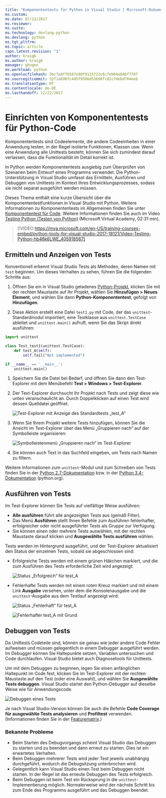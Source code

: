 ```yaml
---
title: "Komponententests für Python in Visual Studio | Microsoft-Dokumentation"
ms.custom: 
ms.date: 07/13/2017
ms.reviewer: 
ms.suite: 
ms.technology: devlang-python
ms.devlang: python
ms.tgt_pltfrm: 
ms.topic: article
caps.latest.revision: "1"
author: kraigb
ms.author: kraigb
manager: ghogen
ms.workload: python
ms.openlocfilehash: 3bc7a8f76587e90f9115722c6c7eb04a846f7f07
ms.sourcegitcommit: 32f1a690fc445f9586d53698fc82c7debd784eeb
ms.translationtype: HT
ms.contentlocale: de-DE
ms.lasthandoff: 12/22/2017
---
```

# <a name="setting-up-unit-testing-for-python-code"></a>Einrichten von Komponententests für Python-Code

Komponententests sind Codeelemente, die andere Codeeinheiten in einer Anwendung testen, in der Regel isolierte Funktionen, Klassen usw. Wenn eine Anwendung alle Unittests besteht, können Sie sich zumindest darauf verlassen, dass die Funktionalität im Detail korrekt ist.

In Python werden Komponententests ausgiebig zum Überprüfen von Szenarien beim Entwurf eines Programms verwendet. Die Python-Unterstützung in Visual Studio umfasst das Ermitteln, Ausführen und Debuggen von Unittests im Kontext Ihres Entwicklungsprozesses, sodass sie nicht separat ausgeführt werden müssen.

Dieses Thema enthält eine kurze Übersicht über die Komponententestfunktionen in Visual Studio mit Python. Weitere Informationen zu Komponententests im Allgemeinen finden Sie unter [Komponententest für Code](../test/unit-test-your-code.md). Weitere Informationen finden Sie auch im Video [Testing Python (Testen von Python)](https://mva.microsoft.com/en-US/training-courses/python-tools-for-visual-studio-2017-18121?l=hb46k6LWE_405918567) (Microsoft Virtual Academy, 02:31 min).

> [!VIDEO https://mva.microsoft.com/en-US/training-courses-embed/python-tools-for-visual-studio-2017-18121/Video-Testing-Python-hb46k6LWE_405918567]

## <a name="discovering-and-viewing-tests"></a>Ermitteln und Anzeigen von Tests

Konventionell erkennt Visual Studio Tests als Methoden, deren Namen mit `test` beginnen. Um dieses Verhalten zu sehen, führen Sie die folgenden Schritte aus:

1. Öffnen Sie ein in Visual Studio geladenes [Python-Projekt](python-projects.md), klicken Sie mit der rechten Maustaste auf Ihr Projekt, wählen Sie **Hinzufügen > Neues Element**, und wählen Sie dann **Python-Komponententest**, gefolgt von **Hinzufügen**.

1. Diese Aktion erstellt eine Datei `test1.py` mit Code, der das `unittest`-Standardmodul importiert, eine Testklasse aus `unittest.TestCase` ableitet und `unittest.main()` aufruft, wenn Sie das Skript direkt ausführen:

  ```python
  import unittest

  class Test_test1(unittest.TestCase):
      def test_A(self):
          self.fail("Not implemented")

  if __name__ == '__main__':
      unittest.main()
  ```

1. Speichern Sie die Datei bei Bedarf, und öffnen Sie dann den Test-Explorer mit dem Menübefehl **Test > Windows > Test-Explorer**.

1. Der Text-Explorer durchsucht Ihr Projekt nach Tests und zeigt diese wie unten veranschaulicht an. Durch Doppelklicken auf einen Test wird dessen Quelldatei geöffnet.

    ![Test-Explorer mit Anzeige des Standardtests „test_A“](media/unit-test-A.png)

1. Wenn Sie Ihrem Projekt weitere Tests hinzufügen, können Sie die Ansicht im Test-Explorer über das Menü „Gruppieren nach“ auf der Symbolleiste organisieren:

    ![Symbolleistenmenü „Gruppieren nach“ im Test-Explorer](media/unit-test-group-menu.png)

1. Sie können auch Text in das Suchfeld eingeben, um Tests nach Namen zu filtern.

Weitere Informationen zum `unittest`-Modul und zum Schreiben von Tests finden Sie in der [Python 2.7-Dokumentation](https://docs.python.org/2/library/unittest.html) bzw. in der [Python 3.4-Dokumentation](https://docs.python.org/3/library/unittest.html) (python.org).

## <a name="running-tests"></a>Ausführen von Tests

Im Test-Explorer können Sie Tests auf vielfältige Weise ausführen:

- **Alle ausführen** führt alle angezeigten Tests aus (gemäß Filter).
- Das Menü **Ausführen** stellt Ihnen Befehle zum Ausführen fehlerhafter, erfolgreicher oder nicht ausgeführter Tests als Gruppe zur Verfügung.
- Sie können einen oder mehrere Tests auswählen, mit der rechten Maustaste darauf klicken und **Ausgewählte Tests ausführen** wählen.

Tests werden im Hintergrund ausgeführt, und der Test-Explorer aktualisiert den Status der einzelnen Tests, sobald sie abgeschlossen sind:

- Erfolgreiche Tests werden mit einem grünen Häkchen markiert, und die zum Ausführen des Tests erforderliche Zeit wird angezeigt:

    ![Status „Erfolgreich“ für test_A](media/unit-test-A-pass.png)

- Fehlerhafte Tests werden mit einem roten Kreuz markiert und mit einem Link **Ausgabe** versehen, unter dem die Konsolenausgabe und die `unittest`-Ausgabe aus dem Testlauf angezeigt wird:

    ![Status „Fehlerhaft“ für test_A](media/unit-test-A-fail.png)

    ![Fehlerhafter test_A mit Grund](media/unit-test-A-fail-reason.png)

## <a name="debugging-tests"></a>Debuggen von Tests

Da Unittests Codeteile sind, können sie genau wie jeder andere Code Fehler aufweisen und müssen gelegentlich in einem Debugger ausgeführt werden. Im Debugger können Sie Haltepunkte setzen, Variablen untersuchen und Code durchlaufen. Visual Studio bietet auch Diagnosetools für Unittests.

Um mit dem Debuggen zu beginnen, legen Sie einen anfänglichen Haltepunkt im Code fest, klicken Sie im Test-Explorer mit der rechten Maustaste auf den Test (oder eine Auswahl), und wählen Sie **Ausgewählte Tests debuggen**. Visual Studio startet den Python-Debugger auf dieselbe Weise wie für Anwendungscode.

![Debuggen eines Tests](media/unit-test-debugging.png)

Je nach Visual Studio-Version können Sie auch die Befehle **Code Coverage für ausgewählte Tests analysieren** und **Profiltest** verwenden. (Informationen finden Sie in der [Featurematrix](python-in-visual-studio.md#features-matrix).)

### <a name="known-issues"></a>Bekannte Probleme

- Beim Starten des Debugvorgangs scheint Visual Studio das Debuggen zu starten und zu beenden und dann erneut zu starten. Dies ist ein erwartetes Verhalten.
- Beim Debuggen mehrerer Tests wird jeder Test jeweils unabhängig durchgeführt, wodurch die Debugsitzung unterbrochen wird.
- Gelegentlich kann Visual Studio einen Test beim Debuggen nicht starten. In der Regel ist das erneute Debuggen des Tests erfolgreich.
- Beim Debuggen ist beim Test ein Rücksprung in die `unittest`-Implementierung möglich. Normalerweise wird der nächste Schritt bis zum Ende des Programms ausgeführt und das Debuggen beendet.